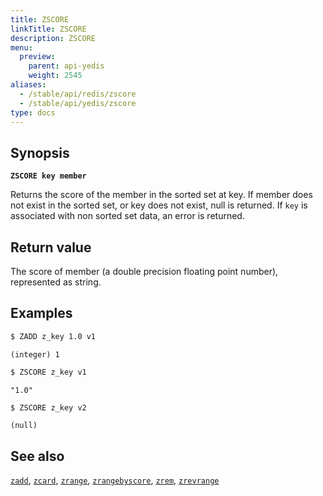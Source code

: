 ```yaml
---
title: ZSCORE
linkTitle: ZSCORE
description: ZSCORE
menu:
  preview:
    parent: api-yedis
    weight: 2545
aliases:
  - /stable/api/redis/zscore
  - /stable/api/yedis/zscore
type: docs
---
```


## Synopsis

**`ZSCORE key member`**

Returns the score of the member in the sorted set at key. If member does not exist in the sorted set,
or key does not exist, null is returned. If `key` is associated with non sorted set data,
an error is returned.

## Return value

The score of member (a double precision floating point number), represented as string.

## Examples

```sh
$ ZADD z_key 1.0 v1
```

```
(integer) 1
```

```sh
$ ZSCORE z_key v1
```

```
"1.0"
```

```sh
$ ZSCORE z_key v2
```

```
(null)
```

## See also

[`zadd`](../zadd/), [`zcard`](../zcard/), [`zrange`](../zrange/), [`zrangebyscore`](../zrangebyscore/), [`zrem`](../zrem/), [`zrevrange`](../zrevrange)
